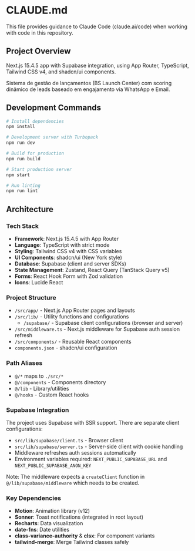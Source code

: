 # CLAUDE.md

This file provides guidance to Claude Code (claude.ai/code) when working with code in this repository.



## Project Overview

Next.js 15.4.5 app with Supabase integration, using App Router, TypeScript, Tailwind CSS v4, and shadcn/ui components.

Sistema de gestão de lançamentos (BS Launch Center) com scoring dinâmico de leads baseado em engajamento via WhatsApp e Email.

## Development Commands

```bash
# Install dependencies
npm install

# Development server with Turbopack
npm run dev

# Build for production
npm run build

# Start production server
npm start

# Run linting
npm run lint
```

## Architecture

### Tech Stack
- **Framework**: Next.js 15.4.5 with App Router
- **Language**: TypeScript with strict mode
- **Styling**: Tailwind CSS v4 with CSS variables
- **UI Components**: shadcn/ui (New York style)
- **Database**: Supabase (client and server SDKs)
- **State Management**: Zustand, React Query (TanStack Query v5)
- **Forms**: React Hook Form with Zod validation
- **Icons**: Lucide React

### Project Structure
- `/src/app/` - Next.js App Router pages and layouts
- `/src/lib/` - Utility functions and configurations
  - `/supabase/` - Supabase client configurations (browser and server)
- `/src/middleware.ts` - Next.js middleware for Supabase auth session refresh
- `/src/components/` - Reusable React components
- `components.json` - shadcn/ui configuration

### Path Aliases
- `@/*` maps to `./src/*`
- `@/components` - Components directory
- `@/lib` - Library/utilities
- `@/hooks` - Custom React hooks

### Supabase Integration
The project uses Supabase with SSR support. There are separate client configurations:
- `src/lib/supabase/client.ts` - Browser client
- `src/lib/supabase/server.ts` - Server-side client with cookie handling
- Middleware refreshes auth sessions automatically
- Environment variables required: `NEXT_PUBLIC_SUPABASE_URL` and `NEXT_PUBLIC_SUPABASE_ANON_KEY`

Note: The middleware expects a `createClient` function in `@/lib/supabase/middleware` which needs to be created.

### Key Dependencies
- **Motion**: Animation library (v12)
- **Sonner**: Toast notifications (integrated in root layout)
- **Recharts**: Data visualization
- **date-fns**: Date utilities
- **class-variance-authority** & **clsx**: For component variants
- **tailwind-merge**: Merge Tailwind classes safely